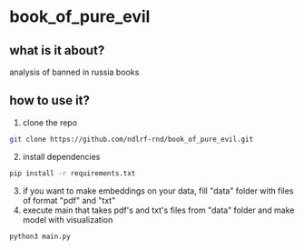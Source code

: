 # book_of_pure_evil

## what is it about?
analysis of banned in russia books

## how to use it?
1. clone the repo
  ```sh
  git clone https://github.com/ndlrf-rnd/book_of_pure_evil.git
  ```
2. install dependencies
  ```sh
  pip install -r requirements.txt
  ```
3. if you want to make embeddings on your data, fill "data" folder with files of format "pdf" and "txt"
4. execute main that takes pdf's and txt's files from "data" folder and make model with visualization
  ```sh
  python3 main.py
  ```
